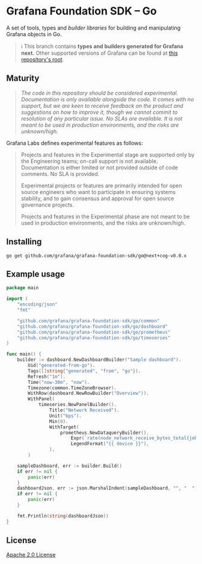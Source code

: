 # Grafana Foundation SDK – Go

A set of tools, types and *builder libraries* for building and manipulating Grafana objects in Go.

> ℹ️ This branch contains **types and builders generated for Grafana next.**
> Other supported versions of Grafana can be found at [this repository's root](https://github.com/grafana/grafana-foundation-sdk/).

## Maturity

> _The code in this repository should be considered experimental. Documentation is only
available alongside the code. It comes with no support, but we are keen to receive
feedback on the product and suggestions on how to improve it, though we cannot commit
to resolution of any particular issue. No SLAs are available. It is not meant to be used
in production environments, and the risks are unknown/high._

Grafana Labs defines experimental features as follows:

> Projects and features in the Experimental stage are supported only by the Engineering
teams; on-call support is not available. Documentation is either limited or not provided
outside of code comments. No SLA is provided.
>
> Experimental projects or features are primarily intended for open source engineers who
want to participate in ensuring systems stability, and to gain consensus and approval
for open source governance projects.
>
> Projects and features in the Experimental phase are not meant to be used in production
environments, and the risks are unknown/high.

## Installing

```shell
go get github.com/grafana/grafana-foundation-sdk/go@next+cog-v0.0.x
```

## Example usage

```go
package main

import (
	"encoding/json"
	"fmt"

	"github.com/grafana/grafana-foundation-sdk/go/common"
	"github.com/grafana/grafana-foundation-sdk/go/dashboard"
	"github.com/grafana/grafana-foundation-sdk/go/prometheus"
	"github.com/grafana/grafana-foundation-sdk/go/timeseries"
)

func main() {
	builder := dashboard.NewDashboardBuilder("Sample dashboard").
		Uid("generated-from-go").
		Tags([]string{"generated", "from", "go"}).
		Refresh("1m").
		Time("now-30m", "now").
		Timezone(common.TimeZoneBrowser).
		WithRow(dashboard.NewRowBuilder("Overview")).
		WithPanel(
			timeseries.NewPanelBuilder().
				Title("Network Received").
				Unit("bps").
				Min(0).
				WithTarget(
					prometheus.NewDataqueryBuilder().
						Expr(`rate(node_network_receive_bytes_total{job="integrations/raspberrypi-node", device!="lo"}[$__rate_interval]) * 8`).
						LegendFormat("{{ device }}"),
				),
		)

	sampleDashboard, err := builder.Build()
	if err != nil {
		panic(err)
	}
	dashboardJson, err := json.MarshalIndent(sampleDashboard, "", "  ")
	if err != nil {
		panic(err)
	}

	fmt.Println(string(dashboardJson))
}
```

## License

[Apache 2.0 License](./LICENSE)
